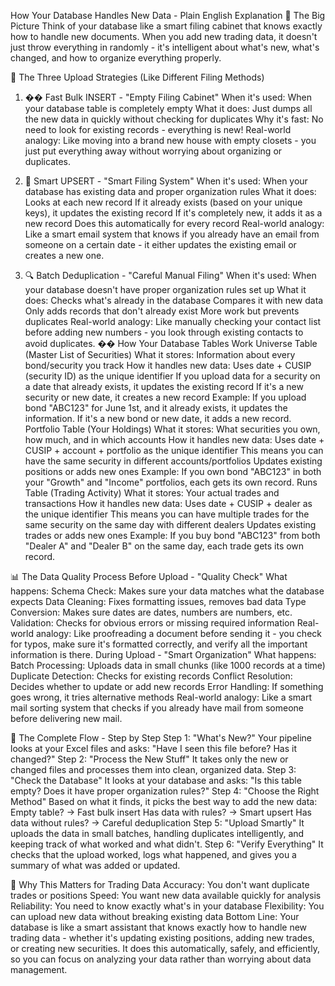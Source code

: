 How Your Database Handles New Data - Plain English Explanation
🎯 The Big Picture
Think of your database like a smart filing cabinet that knows exactly how to handle new documents. When you add new trading data, it doesn't just throw everything in randomly - it's intelligent about what's new, what's changed, and how to organize everything properly.

📁 The Three Upload Strategies (Like Different Filing Methods)
1. �� Fast Bulk INSERT - "Empty Filing Cabinet"
When it's used: When your database table is completely empty
What it does: Just dumps all the new data in quickly without checking for duplicates
Why it's fast: No need to look for existing records - everything is new!
Real-world analogy: Like moving into a brand new house with empty closets - you just put everything away without worrying about organizing or duplicates.

2. 🔄 Smart UPSERT - "Smart Filing System"
When it's used: When your database has existing data and proper organization rules
What it does:
Looks at each new record
If it already exists (based on your unique keys), it updates the existing record
If it's completely new, it adds it as a new record
Does this automatically for every record
Real-world analogy: Like a smart email system that knows if you already have an email from someone on a certain date - it either updates the existing email or creates a new one.
3. 🔍 Batch Deduplication - "Careful Manual Filing"
When it's used: When your database doesn't have proper organization rules set up
What it does:
Checks what's already in the database
Compares it with new data
Only adds records that don't already exist
More work but prevents duplicates
Real-world analogy: Like manually checking your contact list before adding new numbers - you look through existing contacts to avoid duplicates.
��️ How Your Database Tables Work
Universe Table (Master List of Securities)
What it stores: Information about every bond/security you track
How it handles new data:
Uses date + CUSIP (security ID) as the unique identifier
If you upload data for a security on a date that already exists, it updates the existing record
If it's a new security or new date, it creates a new record
Example: If you upload bond "ABC123" for June 1st, and it already exists, it updates the information. If it's a new bond or new date, it adds a new record.
Portfolio Table (Your Holdings)
What it stores: What securities you own, how much, and in which accounts
How it handles new data:
Uses date + CUSIP + account + portfolio as the unique identifier
This means you can have the same security in different accounts/portfolios
Updates existing positions or adds new ones
Example: If you own bond "ABC123" in both your "Growth" and "Income" portfolios, each gets its own record.
Runs Table (Trading Activity)
What it stores: Your actual trades and transactions
How it handles new data:
Uses date + CUSIP + dealer as the unique identifier
This means you can have multiple trades for the same security on the same day with different dealers
Updates existing trades or adds new ones
Example: If you buy bond "ABC123" from both "Dealer A" and "Dealer B" on the same day, each trade gets its own record.

📊 The Data Quality Process
Before Upload - "Quality Check"
What happens:
Schema Check: Makes sure your data matches what the database expects
Data Cleaning: Fixes formatting issues, removes bad data
Type Conversion: Makes sure dates are dates, numbers are numbers, etc.
Validation: Checks for obvious errors or missing required information
Real-world analogy: Like proofreading a document before sending it - you check for typos, make sure it's formatted correctly, and verify all the important information is there.
During Upload - "Smart Organization"
What happens:
Batch Processing: Uploads data in small chunks (like 1000 records at a time)
Duplicate Detection: Checks for existing records
Conflict Resolution: Decides whether to update or add new records
Error Handling: If something goes wrong, it tries alternative methods
Real-world analogy: Like a smart mail sorting system that checks if you already have mail from someone before delivering new mail.

🔄 The Complete Flow - Step by Step
Step 1: "What's New?"
Your pipeline looks at your Excel files and asks: "Have I seen this file before? Has it changed?"
Step 2: "Process the New Stuff"
It takes only the new or changed files and processes them into clean, organized data.
Step 3: "Check the Database"
It looks at your database and asks: "Is this table empty? Does it have proper organization rules?"
Step 4: "Choose the Right Method"
Based on what it finds, it picks the best way to add the new data:
Empty table? → Fast bulk insert
Has data with rules? → Smart upsert
Has data without rules? → Careful deduplication
Step 5: "Upload Smartly"
It uploads the data in small batches, handling duplicates intelligently, and keeping track of what worked and what didn't.
Step 6: "Verify Everything"
It checks that the upload worked, logs what happened, and gives you a summary of what was added or updated.

🎯 Why This Matters for Trading Data
Accuracy: You don't want duplicate trades or positions
Speed: You want new data available quickly for analysis
Reliability: You need to know exactly what's in your database
Flexibility: You can upload new data without breaking existing data
Bottom Line: Your database is like a smart assistant that knows exactly how to handle new trading data - whether it's updating existing positions, adding new trades, or creating new securities. It does this automatically, safely, and efficiently, so you can focus on analyzing your data rather than worrying about data management.